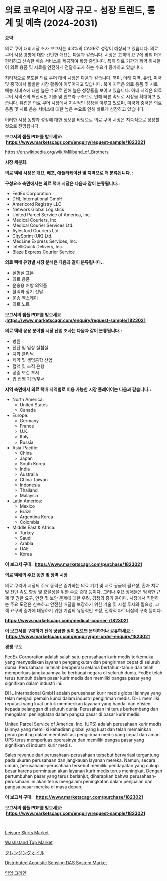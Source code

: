 <p><h1>의료 코우리어 시장 규모 - 성장 트렌드, 통계 및 예측 (2024-2031)</h1></p><p><strong>요약</strong></p>
<p><p>의료 쿠어 대비시장 조사 보고서는 4.3%의 CAGR로 성장이 예상되고 있습니다. 의료 쿠어 시장 경향에 대한 간단한 개요는 다음과 같습니다. 시장은 고객의 요구에 맞춰 더욱 편리하고 신속한 배송 서비스를 제공하여 확장 중입니다. 특히 의료 기관과 제약 회사들이 의료 용품 및 시료를 안전하게 전달하고자 하는 수요가 증가하고 있습니다.</p><p>지리적으로 분포된 의료 쿠어 대비 시장은 다음과 같습니다. 북미, 아태 지역, 유럽, 미국 및 중국에서 활발한 시장 활동이 이루어지고 있습니다. 북미 지역은 의료 용품 및 시료 배송 서비스에 대한 높은 수요로 인해 높은 성장률을 보이고 있습니다. 아태 지역은 의료 쿠어 서비스의 혁신적인 기술 및 인프라 구축으로 인해 빠른 속도로 시장을 확대하고 있습니다. 유럽은 의료 쿠어 시장에서 지속적인 성장을 이루고 있으며, 미국과 중국은 의료 용품 및 시료 운송 서비스에 대한 높은 수요로 인해 빠르게 성장하고 있습니다.</p><p>이러한 시장 동향과 성장에 대한 정보를 바탕으로 의료 쿠어 시장은 지속적으로 성장할 것으로 전망됩니다.</p></p>
<p><strong>보고서의 샘플 PDF를 받으세요: &nbsp;<a href="https://www.marketscagr.com/enquiry/request-sample/1823021">https://www.marketscagr.com/enquiry/request-sample/1823021</a></strong></p>
<p><a href="https://en.wikipedia.org/wiki/Miliband_of_Brothers">https://en.wikipedia.org/wiki/Miliband_of_Brothers</a></p>
<p><strong>시장 세분화:</strong></p>
<p><strong> 의료 택배 시장은 개요, 배포, 애플리케이션 및 지역으로 더 분류됩니다. :</strong></p>
<p><strong>구성요소 측면에서는 의료 택배 시장은 다음과 같이 분류됩니다.:</strong></p>
<p><ul><li>FedEx Corporation</li><li>DHL International GmbH</li><li>Americord Registry LLC</li><li>Network Global Logistics</li><li>United Parcel Service of America, Inc.</li><li>Medical Couriers, Inc.</li><li>Medical Courier Services Ltd.</li><li>Aylesford Couriers Ltd.</li><li>CitySprint (UK) Ltd.</li><li>MedLine Express Services, Inc.</li><li>IntelliQuick Delivery, Inc.</li><li>Blaze Express Courier Service</li></ul></p>
<p><strong> 의료 택배 유형별 시장 분석은 다음과 같이 분류됩니다.:</strong></p>
<p><ul><li>실험실 표본</li><li>의료 용품</li><li>운송용 처방 의약품</li><li>혈액과 장기 전달</li><li>운송 엑스레이</li><li>의료 노트</li></ul></p>
<p><strong>보고서의 샘플 PDF를 받으세요 :<a href="https://www.marketscagr.com/enquiry/request-sample/1823021">https://www.marketscagr.com/enquiry/request-sample/1823021</a></strong></p>
<p><strong> 의료 택배 응용 분야별 시장 산업 조사는 다음과 같이 분류됩니다.:</strong></p>
<p><ul><li>병원</li><li>진단 및 임상 실험실</li><li>치과 클리닉</li><li>제약 및 생명공학 산업</li><li>혈액 및 조직 은행</li><li>공중 보건 부서</li><li>법 집행 기관/부서</li></ul></p>
<p><strong>지역 측면에서 의료 택배 지역별로 이용 가능한 시장 플레이어는 다음과 같습니다.:</strong></p>
<p><ul>
    <li>
        North America:
        <ul>
            <li>United States</li>
            <li>Canada</li>
        </ul>
    </li>
    <li>
        Europe:
        <ul>
            <li>Germany</li>
            <li>France</li>
            <li>U.K.</li>
            <li>Italy</li>
            <li>Russia</li>
        </ul>
    </li>
    <li>
        Asia-Pacific:
        <ul>
            <li>China</li>
            <li>Japan</li>
            <li>South Korea</li>
            <li>India</li>
            <li>Australia</li>
            <li>China Taiwan</li>
            <li>Indonesia</li>
            <li>Thailand</li>
            <li>Malaysia</li>
        </ul>
    </li>
    <li>
        Latin America:
        <ul>
            <li>Mexico</li>
            <li>Brazil</li>
            <li>Argentina Korea</li>
            <li>Colombia</li>
        </ul>
    </li>
    <li>
        Middle East & Africa:
        <ul>
            <li>Turkey</li>
            <li>Saudi</li>
            <li>Arabia</li>
            <li>UAE</li>
            <li>Korea</li>
        </ul>
    </li>
    </ul></p>
<p><strong>이 보고서 구매: &nbsp;<a href="https://www.marketscagr.com/purchase/1823021">https://www.marketscagr.com/purchase/1823021</a></strong></p>
<p><strong>의료 택배의 주요 동인 및 장벽 시장</strong></p>
<p><p>의료 쿠리어 시장의 주요 동력은 증가하는 의료 기기 및 시료 공급의 필요성, 환자 치료 및 진단 속도 향상 및 효율성을 위한 수요 증대 등이다. 그러나 주요 장애물은 엄격한 규제 및 권한 요구, 안전 및 보안 문제에 대한 우려, 경쟁의 증가 등이다. 시장에서 직면하는 주요 도전은 신속하고 안전한 배달을 보장하기 위한 기술 및 시설 투자의 필요성, 고객 요구의 증가에 대응하기 위한 기업의 유동적인 조정, 전략적 파트너십의 구축 등이다.</p></p>
<p><strong><a href="https://www.marketscagr.com/medical-courier-r1823021">https://www.marketscagr.com/medical-courier-r1823021</a></strong></p>
<p><strong>이 보고서를 구매하기 전에 궁금한 점이 있으면 문의하거나 공유하세요.: &nbsp;<a href="https://www.marketscagr.com/enquiry/pre-order-enquiry/1823021">https://www.marketscagr.com/enquiry/pre-order-enquiry/1823021</a></strong></p>
<p><strong>경쟁 구도</strong></p>
<p><p>FedEx Corporation adalah salah satu perusahaan kurir medis terkemuka yang menyediakan layanan pengangkutan dan pengiriman cepat di seluruh dunia. Perusahaan ini telah beroperasi selama bertahun-tahun dan telah memperluas jangkauannya ke berbagai negara di seluruh dunia. FedEx telah terus tumbuh dalam pasar kurir medis dan memiliki pangsa pasar yang signifikan dalam industri ini.</p><p>DHL International GmbH adalah perusahaan kurir medis global lainnya yang telah menjadi pemain kunci dalam industri pengiriman medis. DHL memiliki reputasi yang kuat untuk memberikan layanan yang handal dan efisien kepada pelanggan di seluruh dunia. Perusahaan ini terus berkembang dan mengalami peningkatan dalam pangsa pasar di pasar kurir medis.</p><p>United Parcel Service of America, Inc. (UPS) adalah perusahaan kurir medis lainnya yang memiliki kehadiran global yang kuat dan telah memainkan peran penting dalam memfasilitasi pengiriman medis yang cepat dan aman. UPS terus memperluas operasinya dan memiliki pangsa pasar yang signifikan di industri kurir medis.</p><p>Sales revenue dari perusahaan-perusahaan tersebut bervariasi tergantung pada ukuran perusahaan dan jangkauan layanan mereka. Namun, secara umum, perusahaan-perusahaan tersebut memiliki pendapatan yang cukup besar karena permintaan akan layanan kurir medis terus meningkat. Dengan pertumbuhan pasar yang terus berlanjut, diharapkan bahwa perusahaan-perusahaan ini akan terus mengalami peningkatan dalam penjualan dan pangsa pasar mereka di masa depan.</p></p>
<p><strong>이 보고서 구매: &nbsp; <a href="https://www.marketscagr.com/purchase/1823021">https://www.marketscagr.com/purchase/1823021</a></strong></p>
<p><strong>보고서의 샘플 PDF를 받으세요: &nbsp;<a href="https://www.marketscagr.com/enquiry/request-sample/1823021">https://www.marketscagr.com/enquiry/request-sample/1823021</a></strong><strong></strong></p>
<p>&nbsp;</p>
<p><p><a href="https://github.com/ajiariaa/Market-Research-Report-List-1/blob/main/leisure-skirts-market.md">Leisure Skirts Market</a></p><p><a href="https://github.com/niyotibauri9/Market-Research-Report-List-1/blob/main/washstand-top-market.md">Washstand Top Market</a></p><p><a href="https://github.com/DanykaKilback/Market-Research-Report-List-2/blob/main/5522370845.md">クレンジングオイル</a></p><p><a href="https://medium.com/@luke.wilson7856/distributed-acoustic-sensing-das-system-market-share-market-analysis-growth-trends-forecasts-6af0f9c75479">Distributed Acoustic Sensing DAS System Market</a></p><p><a href="https://github.com/LuckeyCorbin/Market-Research-Report-List-1/blob/main/28652974463.md">임업 크레인</a></p></p>